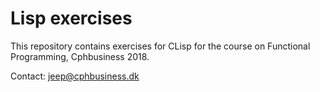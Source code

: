 # Lisp exercises

This repository contains exercises for CLisp for the course on Functional
Programming, Cphbusiness 2018.

Contact: jeep@cphbusiness.dk
